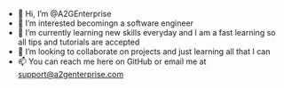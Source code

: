 - 👋 Hi, I’m @A2GEnterprise
- 👀 I’m interested becomingn a software engineer
- 🌱 I’m currently learning new skills everyday and I am a fast learning so all tips and tutorials are accepted
- 💞️ I’m looking to collaborate on projects and just learning all that I can
- 📫 You can reach me here on GitHub or email me at support@a2genterprise.com

<!---
A2GEnterprise/A2GEnterprise is a ✨ special ✨ repository because its `README.md` (this file) appears on your GitHub profile.
You can click the Preview link to take a look at your changes.
--->
